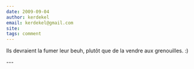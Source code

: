 ```yaml
---
date: 2009-09-04
author: kerdekel
email: kerdekel@gmail.com
site: 
tags: comment
---
```


<p>Ils devraient la fumer leur beuh, plutôt que de la vendre aux grenouilles. :)</p>
---